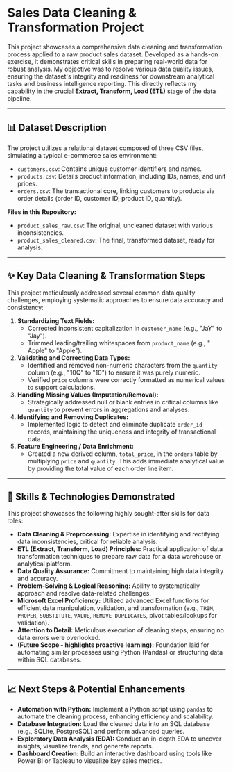 # Sales Data Cleaning & Transformation Project


This project showcases a comprehensive data cleaning and transformation process applied to a raw product sales dataset. Developed as a hands-on exercise, it demonstrates critical skills in preparing real-world data for robust analysis. My objective was to resolve various data quality issues, ensuring the dataset's integrity and readiness for downstream analytical tasks and business intelligence reporting. This directly reflects my capability in the crucial **Extract, Transform, Load (ETL)** stage of the data pipeline.

---

## 📊 Dataset Description

The project utilizes a relational dataset composed of three CSV files, simulating a typical e-commerce sales environment:

* `customers.csv`: Contains unique customer identifiers and names.
* `products.csv`: Details product information, including IDs, names, and unit prices.
* `orders.csv`: The transactional core, linking customers to products via order details (order ID, customer ID, product ID, quantity).

**Files in this Repository:**
* `product_sales_raw.csv`: The original, uncleaned dataset with various inconsistencies.
* `product_sales_cleaned.csv`: The final, transformed dataset, ready for analysis.

---

## ✨ Key Data Cleaning & Transformation Steps

This project meticulously addressed several common data quality challenges, employing systematic approaches to ensure data accuracy and consistency:

1.  **Standardizing Text Fields:**
    * Corrected inconsistent capitalization in `customer_name` (e.g., "JaY" to "Jay").
    * Trimmed leading/trailing whitespaces from `product_name` (e.g., "  Apple" to "Apple").
2.  **Validating and Correcting Data Types:**
    * Identified and removed non-numeric characters from the `quantity` column (e.g., "10Q" to "10") to ensure it was purely numeric.
    * Verified `price` columns were correctly formatted as numerical values to support calculations.
3.  **Handling Missing Values (Imputation/Removal):**
    * Strategically addressed null or blank entries in critical columns like `quantity` to prevent errors in aggregations and analyses.
4.  **Identifying and Removing Duplicates:**
    * Implemented logic to detect and eliminate duplicate `order_id` records, maintaining the uniqueness and integrity of transactional data.
5.  **Feature Engineering / Data Enrichment:**
    * Created a new derived column, `total_price`, in the `orders` table by multiplying `price` and `quantity`. This adds immediate analytical value by providing the total value of each order line item.

---

## 🎯 Skills & Technologies Demonstrated

This project showcases the following highly sought-after skills for data roles:

* **Data Cleaning & Preprocessing:** Expertise in identifying and rectifying data inconsistencies, critical for reliable analysis.
* **ETL (Extract, Transform, Load) Principles:** Practical application of data transformation techniques to prepare raw data for a data warehouse or analytical platform.
* **Data Quality Assurance:** Commitment to maintaining high data integrity and accuracy.
* **Problem-Solving & Logical Reasoning:** Ability to systematically approach and resolve data-related challenges.
* **Microsoft Excel Proficiency:** Utilized advanced Excel functions for efficient data manipulation, validation, and transformation (e.g., `TRIM`, `PROPER`, `SUBSTITUTE`, `VALUE`, `REMOVE DUPLICATES`, pivot tables/lookups for validation).
* **Attention to Detail:** Meticulous execution of cleaning steps, ensuring no data errors were overlooked.
* **(Future Scope - highlights proactive learning):** Foundation laid for automating similar processes using Python (Pandas) or structuring data within SQL databases.

---

## 📈 Next Steps & Potential Enhancements

* **Automation with Python:** Implement a Python script using `pandas` to automate the cleaning process, enhancing efficiency and scalability.
* **Database Integration:** Load the cleaned data into an SQL database (e.g., SQLite, PostgreSQL) and perform advanced queries.
* **Exploratory Data Analysis (EDA):** Conduct an in-depth EDA to uncover insights, visualize trends, and generate reports.
* **Dashboard Creation:** Build an interactive dashboard using tools like Power BI or Tableau to visualize key sales metrics.
